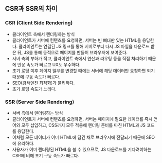 ## CSR과 SSR의 차이
### CSR (Client Side Rendering)
- 클라이언트 측에서 렌더링하는 방식
- 클라이언트가 서버에 컨텐츠를 요청하면, 서버는 빈 뼈대만 있는 HTML을 응답한다. 클라이언트는 연결된 JS 링크를 통해 서버로부터 다시 JS 파일을 다운로드 받은 뒤, JS를 통해 동적으로 페이지를 만들어 브라우저에 보여준다.
- 서버 측의 부하가 적고, 클라이언트 측에서 연산과 라우팅 등을 직접 처리하기 때문에 반응 속도가 빠르고 UX도 우수하다.
- 초기 로딩 이후 페이지 일부를 변경할 때에는 서버에 해당 데이터만 요청하면 되기 때문에 구동 속도가 빠르다.
- SEO(검색엔진 최적화)가 불리하다.
- 초기 로딩 속도가 느리다.

### SSR (Server Side Rendering)
- 서버 측에서 렌더링하는 방식
- 클라이언트가 서버에 컨텐츠를 요청하면, 서버는 페이지에 필요한 데이터를 즉시 얻어와 모두 삽입하고, CSS까지 모두 적용해 렌더링 준비를 마친 HTML과 JS 코드를 응답한다.
- 이처럼 모든 데이터가 이미 HTML에 담긴 채로 브라우저에 전달되기 때문에 SEO에 유리하다.
- 사용자가 이미 렌더링된 HTML을 볼 수 있으므로, JS 다운로드를 기다려야하는 CSR에 비해 초기 구동 속도가 빠르다.
